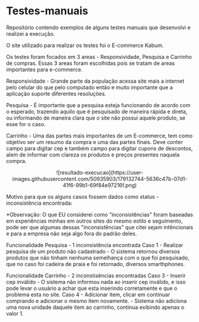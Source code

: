 # Testes-manuais

Repositório contendo exemplos de alguns testes manuais que desenvolvi e realizei a execução.

O site utilizado para realizar os testes foi o E-commerce Kabum. 

Os testes foram focados em 3 areas - Responsividade, Pesquisa e Carrinho de compras. Essas 3 areas foram escolhidas pois se tratam de areas importantes para e-commerce.

Responsividade - Grande parte da população acessa site mais a internet pelo celular do que pelo computado então e muito importante que a aplicação suporte diferentes resoluções. 

Pesquisa - É importante que a pesquisa esteja funcionando de acordo com o esperado, trazendo aquilo que é pesquisado de maneira rápida e direta, ou informando de maneira clara que o site não possui aquele produto, se esse for o caso.

Carrinho - Uma das partes mais importantes de um E-commerce, tem como objetivo ser um resumo da compra e uma das partes finais. Deve conter campo para digitar cep e também campo para digitar cupons de descontos, alem de informar com clareza os produtos e preços presentes naquela compra.

   <center>![resultado-execucao](https://user-images.githubusercontent.com/50935903/179132744-5636c47b-07d1-41f6-99b1-69f84e97216f.png)</center>

Motivo para que os alguns casos fossem dados como status - inconsistência encontrada:

*Observação: O que EU considerei como "inconsistências" foram baseadas em experiências minhas em outros sites do mesmo estilo e seguimento, pode ser que algumas dessas "inconsistências" que citei sejam intêncionais e para a empresa não seja algo fora do padrão deles.

Funcionalidade Pesquisa - 1 inconsistência encontrada
    Caso 1 - Realizar pesquisa de um produto não cadastrado - O sistema retornou diversos produtos que não tinham nenhuma semelhança com o que foi pesquisado, que no caso foi cadeira de praia e foi retornado, diversos smarthphones.

Funcionalidade Carrinho - 2 inconstisências encontradas
    Caso 3 - Inserir cep inválido - O sistema não informou nada ao inserir cep inválido, e isso pode levar o usuário a achar que esta inserindo corretamente e que o problema esta no site.
    Caso 4 - Adicionar item, clicar em continuar comprando e adicionar o mesmo item novamente. - Sistema não adiciona uma nova unidade daquele item ao carrinho, continua exibindo apenas o valor 1.
